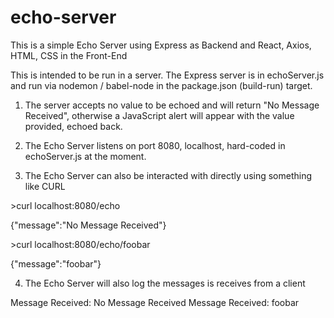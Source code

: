 # echo-server


This is a simple Echo Server using Express as Backend and React, Axios, HTML, CSS in the Front-End

This is intended to be run in a server. The Express server is in echoServer.js and run via nodemon / babel-node in the package.json (build-run) target.

1) The server accepts no value to be echoed and will return "No Message Received", otherwise a JavaScript alert will appear with the value provided, echoed back.

2) The Echo Server listens on port 8080, localhost, hard-coded in echoServer.js at the moment.

3) The Echo Server can also be interacted with directly using something like CURL

&gt;curl localhost:8080/echo

{"message":"No Message Received"}

&gt;curl localhost:8080/echo/foobar

{"message":"foobar"}

4) The Echo Server will also log the messages is receives from a client

Message Received: No Message Received
Message Received: foobar
